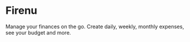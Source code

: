 # Firenu

Manage your finances on the go.
Create daily, weekly, monthly expenses, see your budget and more.

